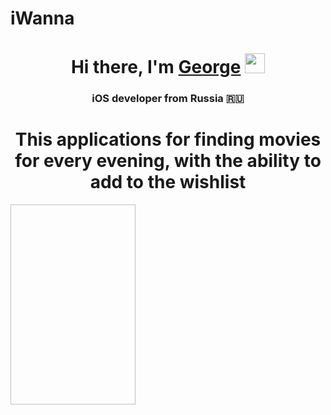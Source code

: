 # iWanna

<h1 align="center">Hi there, I'm <a href="https://t.me/george_weaver" target="_blank">George</a> 
<img src="https://github.com/blackcater/blackcater/raw/main/images/Hi.gif" width="32"/></h1>
<h3 align="center">iOS developer from Russia 🇷🇺</h3>

<h1 align="center">This applications for finding movies for every evening, with the ability to add to the wishlist</h1>


<img scr="https://github.com/gWeaverDev/iWanna/assets/124156429/5004207e-ac1d-4319-98b4-3f6fdd004454" width="200" height="320"/>

